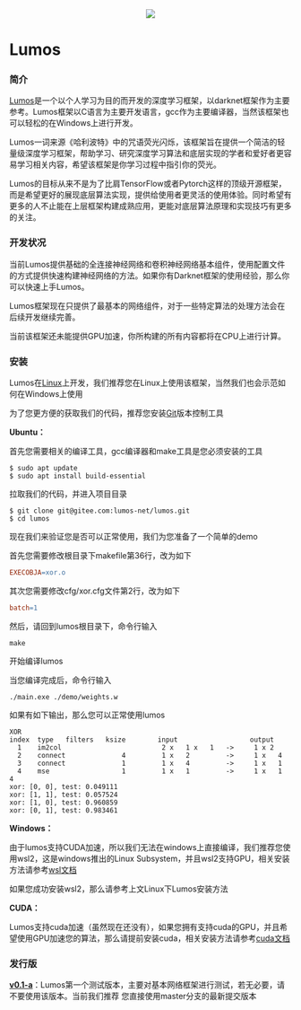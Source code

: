 <div align="center">
  <img src="https://github.com/LumosNet/Lumos/blob/master/img/l3.png">
</div>

# Lumos

### 简介

[Lumos](https://gitee.com/lumos-net/lumos)是一个以个人学习为目的而开发的深度学习框架，以darknet框架作为主要参考。Lumos框架以C语言为主要开发语言，gcc作为主要编译器，当然该框架也可以轻松的在Windows上进行开发。

Lumos一词来源《哈利波特》中的咒语荧光闪烁，该框架旨在提供一个简洁的轻量级深度学习框架，帮助学习、研究深度学习算法和底层实现的学者和爱好者更容易学习相关内容，希望该框架是你学习过程中指引你的荧光。

Lumos的目标从来不是为了比肩TensorFlow或者Pytorch这样的顶级开源框架，而是希望更好的展现底层算法实现，提供给使用者更灵活的使用体验。同时希望有更多的人不止能在上层框架构建成熟应用，更能对底层算法原理和实现技巧有更多的关注。



### 开发状况

当前Lumos提供基础的全连接神经网络和卷积神经网络基本组件，使用配置文件的方式提供快速构建神经网络的方法。如果你有Darknet框架的使用经验，那么你可以快速上手Lumos。

Lumos框架现在只提供了最基本的网络组件，对于一些特定算法的处理方法会在后续开发继续完善。

当前该框架还未能提供GPU加速，你所构建的所有内容都将在CPU上进行计算。



### 安装

Lumos在[Linux](https://www.linux.org/)上开发，我们推荐您在Linux上使用该框架，当然我们也会示范如何在Windows上使用

为了您更方便的获取我们的代码，推荐您安装[Git](https://git-scm.com/)版本控制工具

**Ubuntu：**

首先您需要相关的编译工具，gcc编译器和make工具是您必须安装的工具

```shell
$ sudo apt update
$ sudo apt install build-essential
```

拉取我们的代码，并进入项目目录

```shell
$ git clone git@gitee.com:lumos-net/lumos.git
$ cd lumos
```

现在我们来验证您是否可以正常使用，我们为您准备了一个简单的demo

首先您需要修改根目录下makefile第36行，改为如下

```makefile
EXECOBJA=xor.o
```

其次您需要修改cfg/xor.cfg文件第2行，改为如下

```makefile
batch=1
```

然后，请回到lumos根目录下，命令行输入

```shell
make
```

开始编译lumos

当您编译完成后，命令行输入

```shell
./main.exe ./demo/weights.w
```

如果有如下输出，那么您可以正常使用lumos

```shell
XOR
index  type   filters   ksize        input                  output
  1    im2col                         2 x   1 x   1   ->     1 x 2
  2    connect              4         1 x   2         ->     1 x   4
  3    connect              1         1 x   4         ->     1 x   1
  4    mse                  1         1 x   1         ->     1 x   1
4
xor: [0, 0], test: 0.049111
xor: [1, 1], test: 0.057524
xor: [1, 0], test: 0.960859
xor: [0, 1], test: 0.983461
```



**Windows：**

由于lumos支持CUDA加速，所以我们无法在windows上直接编译，我们推荐您使用wsl2，这是windows推出的Linux Subsystem，并且wsl2支持GPU，相关安装方法请参考[wsl文档](https://docs.microsoft.com/zh-cn/windows/wsl/)

如果您成功安装wsl2，那么请参考上文Linux下Lumos安装方法



**CUDA：**

Lumos支持cuda加速（虽然现在还没有），如果您拥有支持cuda的GPU，并且希望使用GPU加速您的算法，那么请提前安装cuda，相关安装方法请参考[cuda文档](https://docs.nvidia.com/cuda/cuda-toolkit-release-notes/index.html)



### 发行版

**[v0.1-a](https://gitee.com/lumos-net/lumos/tree/v0.1-a/)**：Lumos第一个测试版本，主要对基本网络框架进行测试，若无必要，请不要使用该版本。当前我们推荐			   您直接使用master分支的最新提交版本

